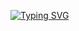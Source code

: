 <a href="https://git.io/typing-svg"><img src="https://readme-typing-svg.herokuapp.com?font=Fira+Code&size=25&pause=1000&color=F73E09&width=435&lines=Hi!+Welcome+to+my+profile!+My+name+is+Slava!+I+am+Russian+student+and+AI+developer!" alt="Typing SVG" /></a>
